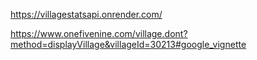 https://villagestatsapi.onrender.com/

https://www.onefivenine.com/village.dont?method=displayVillage&villageId=30213#google_vignette
